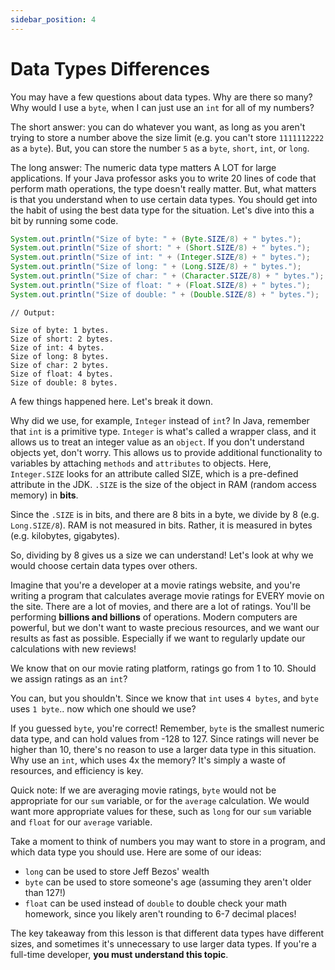 ```yaml
---
sidebar_position: 4
---
```


# Data Types Differences

You may have a few questions about data types. Why are there so many? Why would I use a `byte`, when I can just use an `int` for all of my numbers?

The short answer: you can do whatever you want, as long as you aren't trying to store a number above the size limit (e.g. you can't store `1111112222` as a `byte`). But, you can store the number `5` as a `byte`, `short`, `int`, or `long`.

The long answer: The numeric data type matters A LOT for large applications. If your Java professor asks you to write 20 lines of code that perform math operations, the type doesn't really matter. But, what matters is that you understand when to use certain data types. You should get into the habit of using the best data type for the situation. Let's dive into this a bit by running some code.

```java
System.out.println("Size of byte: " + (Byte.SIZE/8) + " bytes.");
System.out.println("Size of short: " + (Short.SIZE/8) + " bytes.");
System.out.println("Size of int: " + (Integer.SIZE/8) + " bytes.");
System.out.println("Size of long: " + (Long.SIZE/8) + " bytes.");
System.out.println("Size of char: " + (Character.SIZE/8) + " bytes.");
System.out.println("Size of float: " + (Float.SIZE/8) + " bytes.");
System.out.println("Size of double: " + (Double.SIZE/8) + " bytes.");

```

```
// Output:

Size of byte: 1 bytes.
Size of short: 2 bytes.
Size of int: 4 bytes.
Size of long: 8 bytes.
Size of char: 2 bytes.
Size of float: 4 bytes.
Size of double: 8 bytes.
```

A few things happened here. Let's break it down.

Why did we use, for example, `Integer` instead of `int`? In Java, remember that `int` is a primitive type. `Integer` is what's called a wrapper class, and it allows us to treat an integer value as an `object`. If you don't understand objects yet, don't worry. This allows us to provide additional functionality to variables by attaching `methods` and `attributes` to objects. Here, `Integer.SIZE` looks for an attribute called SIZE, which is a pre-defined attribute in the JDK. `.SIZE` is the size of the object in RAM (random access memory) in **bits**.

Since the `.SIZE` is in bits, and there are 8 bits in a byte, we divide by 8 (e.g. `Long.SIZE/8`). RAM is not measured in bits. Rather, it is measured in bytes (e.g. kilobytes, gigabytes).

So, dividing by 8 gives us a size we can understand! Let's look at why we would choose certain data types over others.

Imagine that you're a developer at a movie ratings website, and you're writing a program that calculates average movie ratings for EVERY movie on the site. There are a lot of movies, and there are a lot of ratings. You'll be performing **billions and billions** of operations. Modern computers are powerful, but we don't want to waste precious resources, and we want our results as fast as possible. Especially if we want to regularly update our calculations with new reviews!

We know that on our movie rating platform, ratings go from 1 to 10. Should we assign ratings as an `int`?

You can, but you shouldn't. Since we know that `int` uses `4 bytes`, and `byte` uses `1 byte`.. now which one should we use?

If you guessed `byte`, you're correct! Remember, `byte` is the smallest numeric data type, and can hold values from -128 to 127. Since ratings will never be higher than 10, there's no reason to use a larger data type in this situation. Why use an `int`, which uses 4x the memory? It's simply a waste of resources, and efficiency is key.

Quick note: If we are averaging movie ratings, `byte` would not be appropriate for our `sum` variable, or for the `average` calculation. We would want more appropriate values for these, such as `long` for our `sum` variable and `float` for our `average` variable.

Take a moment to think of numbers you may want to store in a program, and which data type you should use. Here are some of our ideas:

- `long` can be used to store Jeff Bezos' wealth
- `byte` can be used to store someone's age (assuming they aren't older than 127!)
- `float` can be used instead of `double` to double check your math homework, since you likely aren't rounding to 6-7 decimal places!

The key takeaway from this lesson is that different data types have different sizes, and sometimes it's unnecessary to use larger data types. If you're a full-time developer, **you must understand this topic**.
